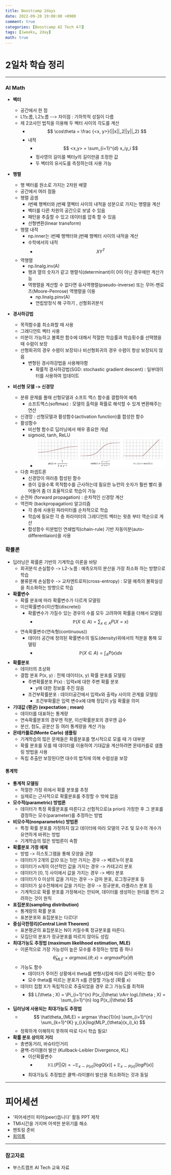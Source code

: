 ```yaml
---
title: Boostcamp 2days
date: 2022-09-20 19:00:00 +0900
comment: true
categories: [Boostcamp AI Tech 4기]
tags: [1weeks, 2day]
math: true
---
```


# 2일차 학습 정리
---
<h3 data-toc-skip> AI Math </h3>

- **벡터**
  - 공간에서 한 점
  - L1노름, L2노름 --> 차이점 : 기하학적 성질이 다름
  - 제 2코사인 법칙을 이용해 두 벡터 사이의 각도를 계산
    - $$ \cos\theta = \frac {<x, y>}{||x||_2||y||_2} $$
    - 내적 
      - $$ <x,y> = \sum_{i=1}^{d} x_iy_i $$
      - 정사영의 길이를 벡터y의 길이만큼 조정한 값
      - 두 벡터의 유사도를 측정하는데 사용 가능
- **행렬**
  - 행 벡터를 원소로 가지는 2차원 배열
  - 공간에서 여러 점들
  - 행렬 곱셈
    - i번째 행벡터와 j번째 열벡터 사이의 내적을 성분으로 가지는 행렬을 계산
    - 벡터를 다른 차원의 공간으로 보낼 수 있음
    - 패턴을 추출할 수 있고 데이터를 압축 할 수 있음
    - 선형변환(linear transform)
  - 행렬 내적
    - np.inner는 i번째 행백터와 j번째 행벡터 사이의 내적을 계산
    - 수학에서의 내적
      - $$XY^T$$
  - 역행렬
    - np.linalg.inv(A)
    - 행과 열의 숫자가 같고 행렬식(determinant)이 0이 아닌 경우에만 계산가능
    - 역행렬을 계산할 수 없다면 유사역행렬(pseudo-inverse) 또는 무어-펜로즈(Moore-Penrose) 역행렬을 이용
      - np.linalg.pinv(A)
      - 연립방정식 해 구하기 , 선형회귀분석
 
- **경사하강법**
  - 목적함수를 최소화할 때 사용
  - 그레디언트 벡터 사용
  - 미분이 가능하고 볼록한 함수에 대해서 적절한 학습률과 학습횟수를 선택했을 때 수렴이 보장
  - 선형회귀의 경우 수렴이 보장되나 비선형회귀의 경우 수렴이 항상 보장되지 않음
    - 변형된 경사하강법을 사용해야함
      - 확률적 경사하강법(SGD: stochastic gradient descent) : 일부데이터를 사용하여 업데이트

- **비선형 모델 -> 신경망**
  - 분류 문제를 풀때 선형모델과 소프트 맥스 함수를 결합하여 예측
    - 소프트맥스(softmax) : 모델의 출력을 확률로 해석할 수 있게 변환해주는 연산
  - 신경망 : 선형모델과 활성함수(activation function)를 합성한 함수
  - 활성함수
    - 비선형 함수로 딥러닝에서 매우 중요한 개념
    - sigmoid, tanh, ReLU
      - ![sigmoid, tanh, ReLU](/img/post/boostcamp_2days_img_1.png)
  - 다층 퍼셉트론
    - 신경망이 여러층 합성된 함수
    - 층이 깊을수록 목적함수를 근사하는데 필요한 뉴런의 숫자가 훨씬 빨리 줄어들어 좀 더 효율적으로 학습이 가능
  - 순전파 (forward propagation) : 순차적인 신경망 계산
  - 역전파 (backpropagation) 알고리즘
    - 각 층에 사용된 파라미터를 순차적으로 학습
    - 학습에 필요한 각 층 파라미터의 그레디언트 벡터는 윗층 부터 역순으로 계산
    - 합성함수 미분법인 연쇄법칙(chain-rule) 기반 자동미분(auto-differentiaion)을 사용

<h3 data-toc-skip> 확률론 </h3>

- 딥러닝은 확률론 기반의 기계학습 이론을 바탕
  - 회귀분석 손실함수 -> L2-노름 : 예측오차의 분산을 가장 최소화 하는 방향으로 학습
  - 불류문제 손실함수 -> 교차엔트로피(cross-entropy) : 모델 예측의 불확실성을 최소화하는 방향으로 학습
- **확률변수**
  - 확률 분포에 따라 확률변수가 다르게 모델링
  - 이산확률변수(이산형(discrete))
    - 확률변수가 가질수 있는 경우의 수를 모두 고려하여 확률을 더해서 모델링
      - $$ \mathbb{P} (X\in A)= \sum_{x\in A} P(X=x) $$
  - 연속확률변수(연속형(continuous))
    - 데이터 공간에 정의된 확률변수의 밀도(density)위에서의 적분을 통해 모델링
      - $$ \mathbb{P} (X\in A)= \int_{A} P(x)dx $$
- **확률분포**
  - 데이터의 초상화
  - 결합 분포 P(x, y) : 전체 데이터(x, y) 확률 분포를 모델링
    - 주변확률분포 P(x) : 입력x에 대한 주변 확률 분포
      - y에 대한 정보를 주진 않음
    - 조건부확률분포 : 데이터공간에서 입력x와 출력y 사이의 관계를 모델링
      - 조건부확률은 입력 변수x에 대해 정답이 y일 확률을 의미
- **기대값 (평균) (expectation ; mean)**
  - 데이터를 대표하는 통계량
  - 연속확률분포의 경우엔 적분, 이산확률분포의 경우엔 급수
  - 분산, 첨도, 공분산 등 여러 통계량을 계산 가능 
- **몬테카를로(Monte Carlo) 샘플링**
  - 기계학습의 많은 문제들은 확률분포를 명시적으로 모를 때 가 대부분
  - 확률 분포를 모를 때 데이터를 이용하여 기대값을 계산하려면 몬테카를로 샘플링 방법을 사용
  - 독립 추출만 보장된다면 대수의 법칙에 의해 수렴성을 보장

#### 통계학
- **통계적 모델링**
  - 적절한 가정 위에서 확률 분포를 추정
  - 실제로는 근사적으로 확률분포를 추정할 수 밖에 없음
- **모수적(parametric) 방법론**
  - 데이터가 특정 확률분포를 따른다고 선험적으로(a priori) 가정한 후 그 분포를 결정하는 모수(parameter)를 추정하는 방법
- **비모수적(nonparametric) 방법론**
  - 특정 확률 분포를 가정하지 않고 데이터에 따라 모델의 구조 및 모수의 개수가 유연하게 바뀌는 방법
  - 기계학습의 많은 방법론이 속함
- **확률분포 가정 예제**
  - 방법 -> 히스토그램을 통해 모양을 관찰
  - 데이터가 2개의 값(0 또는 1)만 가지는 경우 -> 베르누이 분포
  - 데이터가 n개의 이산적인 값을 가지는 경우 -> 카테고리 분포
  - 데이터가 [0, 1] 사이에서 값을 가지는 경우 -> 베타 분포
  - 데이터가 0 이상의 값을 가지는 경우 -> 감마 분포, 로그정규분포 등
  - 데이터가 실수전체에서 값을 가지는 경우 -> 정규분포, 라플라스 분포 등
  - 기계적으로 확률 분포를 가정해서는 안되며, 데이터를 생성하는 원리를 먼저 고려하는 것이 원칙
- **표집분포(sampling distribution)**
  - 통계량의 확률 분포
  - 표본분포와 표집분포는 다르다!
- **중심극한정리(Central Limit Theorem)**
  - 표본평균의 표집분포는 N이 커질수록 정규분포를 따른다.
  - 모집단의 분포가 정규분포를 따르지 않아도 성립
- **최대가능도 추정법 (maximum likelihood estimation, MLE)**
  - 이론적으로 가장 가능성이 높은 모수를 추정하는 방법 중 하나 
  $$ \hat\theta_{MLE} = argmax L(\theta; x) = argmax P(x|\theta) $$
  - 가능도 함수
    - 데이터가 주어진 상황에서 theta를 변형시킴에 따라 값이 바뀌는 함수
    - 모수 theta를 따르는 분포가 x를 관찰할 가능성 (확률 x)
  - 데이터 집합 X가 독립적으로 추출되었을 경우 로그 가능도를 최적화
    - $$ L(\theta ; X) = \Pi_{i=1}^{n} P(x_i|\theta) \rArr logL(\theta ; X) = \sum_{i=1}^{n} log P(x_i|\theta) $$
- **딥러닝에 사용되는 최대가능도 추정법**
  - $$ \hat\theta_{MLE} = argmax \frac{1}{n} \sum_{i=1}^{n} \sum_{k=1}^{K} y_{i,k}log(MLP_{\theta}(x_i)_k) $$
  - 정확하게 이해하지 못하여 따로 다시 학습 필요!
- **확률 분포 상이의 거리**
  - 총변동거리, 바슈타인거리
  - 쿨백-라이블러 발산 (Kullback-Leibler Divergence, KL)
    - 이산확률변수
      - $$ \mathbb{KL} (P||Q) = -\mathbb{E}_{x \sim P(x)}[logQ(x)] + \mathbb{E}_{x \sim P(x)}[logP(x)]$$
    - 최대가능도 추정법은 쿨백-라이블러 발산을 최소화하는 것과 동일


---
# 피어세션
- '피어세션이 피어(peer)씁니다' 활동 PPT 제작
- TMI시간을 가지며 어색한 분위기를 해소
- 멘토링 준비
- [회의록](https://night-eustoma-5f3.notion.site/9-20-8b2f34938232405ca3c41ca14bb71bc3)
  
---
### 참고자료
- 부스트캠프 AI Tech 교육 자료